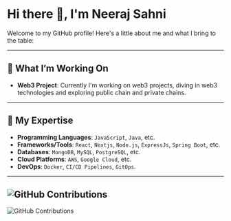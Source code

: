 # Hi there 👋, I'm Neeraj Sahni

Welcome to my GitHub profile! Here's a little about me and what I bring to the table:

---


## 🔭 What I’m Working On
- **Web3 Project**: Currently I'm working on web3 projects, diving in web3 technologies and exploring public chain and private chains.

---

## 🌟 My Expertise
- **Programming Languages**: `JavaScript`,  `Java`,  etc.
- **Frameworks/Tools**: `React`, `Nextjs`, `Node.js`, `ExpressJs`, `Spring Boot`, etc.
- **Databases**: `MongoDB`,  `MySQL`, `PostgreSQL`, etc.
- **Cloud Platforms**: `AWS`, `Google Cloud`, etc.
- **DevOps**: `Docker`,  `CI/CD Pipelines`, `GitOps`.

---

![GitHub Contributions](https://github-readme-streak-stats.herokuapp.com/?user=neerajsahni-immanent&theme=radical)
---
![GitHub Contributions](https://github-readme-stats.vercel.app/api?username=neerajsahni-immanent&show_icons=true&count_private=true&hide=contribs&theme=radical)


<!--
**neerajsahni-immanent/neerajsahni-immanent** is a ✨ _special_ ✨ repository because its `README.md` (this file) appears on your GitHub profile.

Here are some ideas to get you started:

- 🔭 I’m currently working on ...
- 🌱 I’m currently learning ...
- 👯 I’m looking to collaborate on ...
- 🤔 I’m looking for help with ...
- 💬 Ask me about ...
- 📫 How to reach me: ...
- 😄 Pronouns: ...
- ⚡ Fun fact: ...
-->
